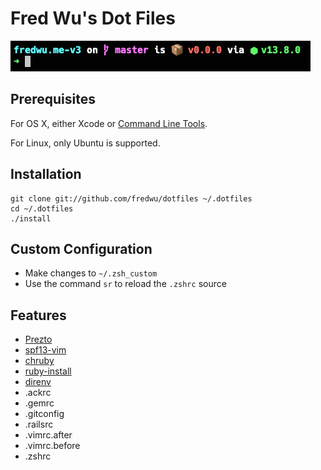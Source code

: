 # Fred Wu's Dot Files

![](screenshot.png)

## Prerequisites

For OS X, either Xcode or [Command Line Tools](https://developer.apple.com/downloads/).

For Linux, only Ubuntu is supported.

## Installation

    git clone git://github.com/fredwu/dotfiles ~/.dotfiles
    cd ~/.dotfiles
    ./install

## Custom Configuration

- Make changes to `~/.zsh_custom`
- Use the command `sr` to reload the `.zshrc` source

## Features

- [Prezto](https://github.com/sorin-ionescu/prezto)
- [spf13-vim](https://github.com/spf13/spf13-vim)
- [chruby](https://github.com/postmodern/chruby)
- [ruby-install](https://github.com/postmodern/ruby-install)
- [direnv](https://github.com/zimbatm/direnv)
- .ackrc
- .gemrc
- .gitconfig
- .railsrc
- .vimrc.after
- .vimrc.before
- .zshrc
